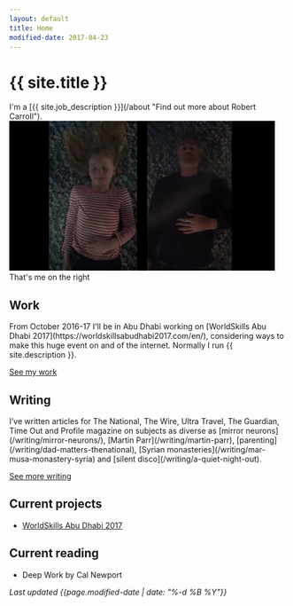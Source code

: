 ```yaml
---
layout: default
title: Home
modified-date: 2017-04-23
---
```

<h1 class="page-heading-caps extra-top-padding">{{ site.title }}</h1>
I'm a [{{ site.job_description }}](/about "Find out more about Robert Carroll").

<img src="/images/bill-viola-workshop.gif" alt="Image showing me and my daughter re-enacting The Dreamers by Bill Viola">

<figcaption class="tr">That's me on the right</figcaption>

<h2 class="page-heading-caps">Work</h2>
From October 2016-17 I'll be in Abu Dhabi working on [WorldSkills Abu Dhabi 2017](https://worldskillsabudhabi2017.com/en/), considering ways to make this huge event on and of the internet. Normally I run {{ site.description }}.

[See my work](/work "See some of Robert Carroll's work")

<h2 class="page-heading-caps">Writing</h2>
I’ve written articles for The National, The Wire, Ultra Travel, The Guardian, Time Out and Profile magazine on subjects as diverse as [mirror neurons](/writing/mirror-neurons/), [Martin Parr](/writing/martin-parr), [parenting](/writing/dad-matters-thenational), [Syrian monasteries](/writing/mar-musa-monastery-syria) and [silent disco](/writing/a-quiet-night-out).

[See more writing](/writing "See more of Robert Carroll's writing")

<h2 class="page-heading-caps">Current projects</h2>
<ul class="home__list">
  <li><a title="WorldSkills Abu Dhabi 2017 development blog" href="http://worldskillsabudhabi2017.com">WorldSkills Abu Dhabi 2017</a></li>
</ul>

<h2 class="page-heading-caps">Current reading</h2>
<ul class="home__list">
  <li>Deep Work by Cal Newport</li>
</ul>

<div class="extra-top-padding">
  <em class="zeta">Last updated {{page.modified-date | date: "%-d %B %Y"}}</em>
</div>
